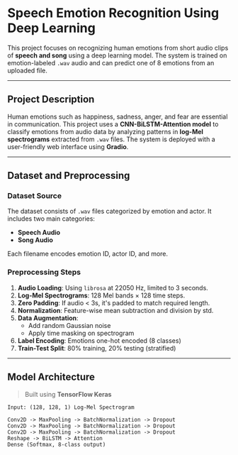 #  Speech Emotion Recognition Using Deep Learning

This project focuses on recognizing human emotions from short audio clips of **speech and song** using a deep learning model. The system is trained on emotion-labeled `.wav` audio and can predict one of 8 emotions from an uploaded file.

---

##  Project Description

Human emotions such as happiness, sadness, anger, and fear are essential in communication. This project uses a **CNN-BiLSTM-Attention model** to classify emotions from audio data by analyzing patterns in **log-Mel spectrograms** extracted from `.wav` files. The system is deployed with a user-friendly web interface using **Gradio**.

---

##  Dataset and Preprocessing

###  Dataset Source
The dataset consists of `.wav` files categorized by emotion and actor. It includes two main categories:
- **Speech Audio**
- **Song Audio**

Each filename encodes emotion ID, actor ID, and more.

###  Preprocessing Steps
1. **Audio Loading**: Using `librosa` at 22050 Hz, limited to 3 seconds.
2. **Log-Mel Spectrograms**: 128 Mel bands × 128 time steps.
3. **Zero Padding**: If audio < 3s, it's padded to match required length.
4. **Normalization**: Feature-wise mean subtraction and division by std.
5. **Data Augmentation**:
   - Add random Gaussian noise
   - Apply time masking on spectrogram
6. **Label Encoding**: Emotions one-hot encoded (8 classes)
7. **Train-Test Split**: 80% training, 20% testing (stratified)

---

##  Model Architecture

> Built using **TensorFlow Keras**

```text
Input: (128, 128, 1) Log-Mel Spectrogram

Conv2D -> MaxPooling -> BatchNormalization -> Dropout  
Conv2D -> MaxPooling -> BatchNormalization -> Dropout  
Conv2D -> MaxPooling -> BatchNormalization -> Dropout  
Reshape -> BiLSTM -> Attention  
Dense (Softmax, 8-class output)
